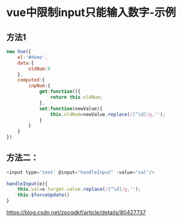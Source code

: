 # vue中限制input只能输入数字-示例

## 方法1  

```javascript
new Vue({
    el:'#demo',
    data:{
        oldNum:0    
    },
    computed:{
        inpNum:{
            get:function(){
                return this.oldNum;
            },
            set:function(newValue){
                this.oldNum=newValue.replace(/[^\d]/g,'');
            }
        }
    }
})
```

## 方法二：

```javascript
<input type='text' @input="handleInput" :value="val"/>
 
handleInput(e){
	this.val=e.target.value.replace(/[^\d]/g,'');
    this.$forceUpdate()
}
```





https://blog.csdn.net/zpcqdkf/article/details/80427737